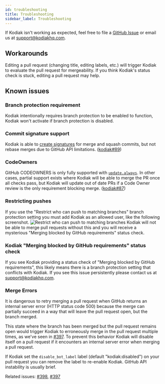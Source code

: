 ```yaml
---
id: troubleshooting
title: Troubleshooting
sidebar_label: Troubleshooting
---
```


If Kodiak isn't working as expected, feel free to file a [GitHub Issue](https://github.com/chdsbd/kodiak/issues/new/choose) or email us at support@kodiakhq.com.

## Workarounds

Editing a pull request (changing title, editing labels, etc.) will trigger Kodiak to evaluate the pull request for mergeability. If you think Kodiak's status check is stuck, editing a pull request may help.

## Known issues

### Branch protection requirement

Kodiak intentionally requires branch protection to be enabled to function,
Kodiak won't activate if branch protection is disabled.

### Commit signature support

Kodiak is able to [create signatures](https://help.github.com/en/articles/about-required-commit-signing) for merge and squash commits, but not rebase merges due to GitHub API limitations. ([kodiak#89](https://github.com/chdsbd/kodiak/issues/89))

### CodeOwners

GitHub CODEOWNERS is only fully supported with [`update.always`](config-reference.md#updatealways). In other cases, partial support exists where Kodiak will be able to merge the PR once all checks pass, but Kodiak will update out of date PRs if a Code Owner review is the only requirement blocking merge. ([kodiak#87](https://github.com/chdsbd/kodiak/issues/87))

### Restricting pushes

If you use the "Restrict who can push to matching branches" branch protection setting you must add Kodiak as an allowed user, like the following screenshot.
![Restrict who can push to matching branches](/img/restrict-who-can-push-to-matching-branches.png) Kodiak will not be able to merge pull requests without this and you will receive a mysterious "Merging blocked by GitHub requirements" status check.

### Kodiak "Merging blocked by GitHub requirements" status check

If you see Kodiak providing a status check of "Merging blocked by GitHub requirements", this likely means there is a branch protection setting that conflicts with Kodiak. If you see this issue persistently please contact us at support@kodiakhq.com.

### Merge Errors

It is dangerous to retry merging a pull request when GitHub returns an internal server error (HTTP status code 500) because the merge can partially succeed in a way that will leave the pull request open, but the branch merged.

This state where the branch has been merged but the pull request remains open would trigger Kodiak to erroneously merge in the pull request multiple times, as we've seen in [#397](https://github.com/chdsbd/kodiak/issues/397). To prevent this behavior Kodiak will disable itself on a pull request if it encounters an internal server error when merging a pull request.

If Kodiak set the `disable_bot_label` label (default "kodiak:disabled") on your pull request you can remove the label to re-enable Kodiak. GitHub API instability is usually brief.

Related issues: [#398](https://github.com/chdsbd/kodiak/pull/398), [#397](https://github.com/chdsbd/kodiak/issues/397)
